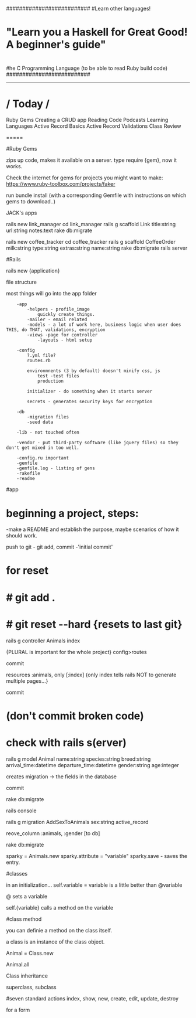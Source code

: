

##########################
#Learn other languages!
#	"Learn you a Haskell for Great Good! A beginner's guide"
#
#he C Programming Language (to be able to read Ruby build code)
##########################
  ________
 / Today /
 =======

Ruby Gems
Creating a CRUD app
Reading Code
Podcasts
Learning Languages
Active Record Basics
Active Record Validations
Class Review

=====

#Ruby Gems

zips up code, makes it available on a server. type require {gem}, now it works.

Check the internet for gems for projects you might want to make:
https://www.ruby-toolbox.com/projects/faker


run bundle install (with a corresponding Gemfile with instructions on which gems to download..) 

JACK's apps

rails new link_manager
cd link_manager
rails g scaffold Link title:string url:string notes:text
rake db:migrate

rails new coffee_tracker
cd coffee_tracker
rails g scaffold CoffeeOrder milk:string type:string extras:string name:string
rake db:migrate
rails server

#Rails

rails new {application}

file structure

most things will go into the app folder

		-app
			-helpers - profile_image
				quickly create things.
			-mailer - email related
			-models - a lot of work here, business logic when user does THIS, do THAT, validations, encryption
			-views -page for controller
				-layouts - html setup

		-config
			?.yml file?
			routes.rb 

			environmnents (3 by default) doesn't minify css, js
				test -test files
				production

			initializer - do something when it starts server

			secrets - generates security keys for encryption

		-db
			-migration files
			-seed data 

		-lib - not touched often

		-vendor - put third-party software (like jquery files) so they don't get mixed in too well.

		-config.ru important
		-gemfile
		-gemfile.log - listing of gens
		-rakefile
		-readme


#app
# beginning a project, steps:

-make a README and establish the purpose, maybe scenarios of how it should work.

push to git -
	git add, commit -'initial commit'
# for reset
#	# git add .
#	# git reset --hard {resets to last git}
rails g controller Animals index

{PLURAL is important for the whole project}
config>routes

commit

resources :animals, only [:index]
{only index tells rails NOT to generate multiple pages...}

commit
# (don't commit broken code)
# check with rails s(erver)

rails g model Animal name:string species:string breed:string arrival_time:datetime departure_time:datetime gender:string age:integer

creates migration -> the fields in the database

commit

rake db:migrate

rails console

rails g migration AddSexToAnimals sex:string active_record

reove_column :animals, :gender [to db]

rake db:migrate

sparky = Animals.new
sparky.attribute = "variable"
sparky.save - saves the entry.


#classes

in an initialization...
self.variable = variable is a little better than @variable

@ sets a variable

self.{variable} calls a method on the variable

#class method

you can definie a method on the class itself.

a class is an instance of the class object.

Animal = Class.new

Animal.all

Class inheritance

superclass, subclass

#seven standard actions
index, show, new, create, edit, update, destroy

for a form